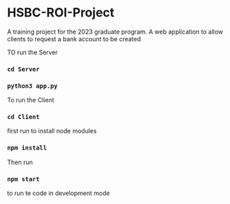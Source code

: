 # HSBC-ROI-Project
A training project for the 2023 graduate program. A web application to allow clients to request a bank account to be created


TO run the Server

### `cd Server`

### `python3 app.py`


To run the Client

### `cd Client`

first run to install node modules
### `npm install`

Then run
### `npm start`
 to run te code in development mode
